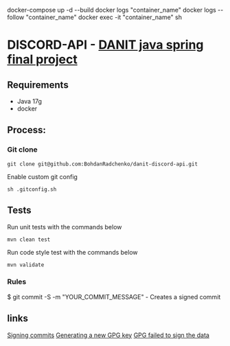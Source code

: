 docker-compose up -d --build
docker logs "container_name"
docker logs --follow "container_name"
docker exec -it "container_name" sh

# DISCORD-API - [DANIT java spring final project](https://github.com/BohdanRadchenko/danit-discord-api)

## Requirements

* Java 17g 
* docker

## Process:

### Git clone

```
git clone git@github.com:BohdanRadchenko/danit-discord-api.git
```

Enable custom git config
```
sh .gitconfig.sh
```

## Tests

Run unit tests with the commands below

```
mvn clean test
```

Run code style test with the commands below

```
mvn validate
```

### Rules
$ git commit -S -m "YOUR_COMMIT_MESSAGE" - Creates a signed commit


## links
[Signing commits](https://docs.github.com/ru/authentication/managing-commit-signature-verification/signing-commits)
[Generating a new GPG key](https://docs.github.com/en/authentication/managing-commit-signature-verification/generating-a-new-gpg-key)
[GPG failed to sign the data](https://candid.technology/error-gpg-failed-to-sign-the-data/)